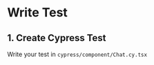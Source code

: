 # Write Test


## 1. Create Cypress Test

Write your test in `cypress/component/Chat.cy.tsx`


```tsx


```